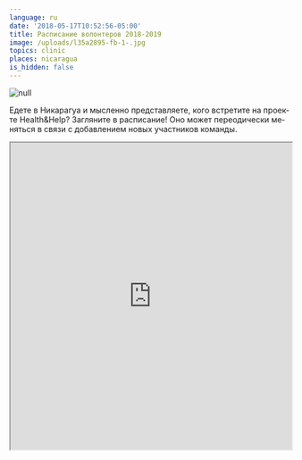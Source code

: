 ```yaml
---
language: ru
date: '2018-05-17T10:52:56-05:00'
title: Расписание волонтеров 2018-2019
image: /uploads/l35a2895-fb-1-.jpg
topics: clinic
places: nicaragua
is_hidden: false
---
```

![null](/uploads/l35a2895-fb-1-.jpg)

Еде­те в Никарагуа и мыс­лен­но пред­став­ля­е­те, кого встре­ти­те на про­ек­те Health&Help? За­гля­ни­те в рас­пи­са­ние! Оно мо­жет пе­ре­о­ди­че­ски ме­нять­ся в свя­зи с до­бав­ле­ни­ем но­вых участ­ни­ков ко­ман­ды.

<iframe width="100%" height="550px"  src="https://docs.google.com/spreadsheets/d/e/2PACX-1vRZp-MzNTGeOz5YW3rsvsmCdxTDucSh5IGqCwZlswalx5QP1ZlLd9lpFuukF4mgdarGHOJA2RRnGKOC/pubhtml?gid=1551007098&amp;single=true&amp;widget=true&amp;headers=false"></iframe>
